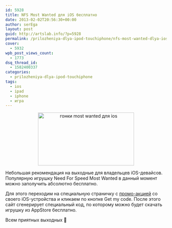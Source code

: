 ```yaml
---
id: 5928
title: NFS Most Wanted для iOS бесплатно
date: 2013-02-02T20:56:30+00:00
author: serEga
layout: post
guid: http://artslab.info/?p=5928
permalink: /prilozheniya-dlya-ipod-touchiphone/nfs-most-wanted-dlya-ios-besplatno/
cover:
  - 5932
wpb_post_views_count:
  - 1773
dsq_thread_id:
  - 1582400337
categories:
  - prilozheniya-dlya-ipod-touchiphone
tags:
  - ios
  - ipad
  - iphone
  - игра
---
```

<center>
  <a href="{{site.img_cdn}}/most_wanted_dlya_ios_besplatno.jpg"><img src="{{site.img_cdn}}/most_wanted_dlya_ios_besplatno-300x165.jpg" alt="гонки most wanted для ios" title="most_wanted_dlya_ios_besplatno" width="300" height="165" class="aligncenter size-medium wp-image-5929" srcset="{{site.img_cdn}}/most_wanted_dlya_ios_besplatno-300x165.jpg 300w, {{site.img_cdn}}/most_wanted_dlya_ios_besplatno-1024x565.jpg 1024w, {{site.img_cdn}}/most_wanted_dlya_ios_besplatno.jpg 1512w" sizes="(max-width: 300px) 100vw, 300px" /></a>
</center>

Небольшая рекомендация на выходные для владельцев iOS-девайсов. Популярную игрушку Need For Speed Most Wanted в данный момент можно заполучить абсолютно бесплатно.

Для этого переходим на специальную страничку с [промо-акцией](http://www.ign.com/prime/promo/needforspeed) со своего iOS-устройства и кликаем по кнопке Get my code. После этого сайт сгенерирует специальный код, по которому можно будет скачать игрушку из AppStore бесплатно.

Всем приятных выходных 🙂